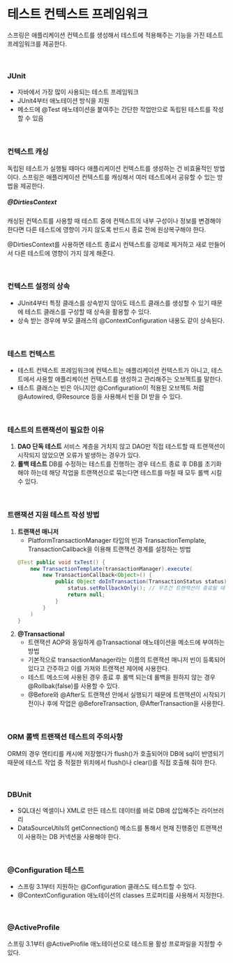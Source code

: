 # 테스트 컨텍스트 프레임워크
스프링은 애플리케이션 컨텍스트를 생성해서 테스트에 적용해주는 기능을 가진 테스트 프레임워크를 제공한다.

<br>

### JUnit
- 자바에서 가장 많이 사용되는 테스트 프레임워크
- JUnit4부터 애노테이션 방식을 지원
- 메소드에 @Test 애노테이션을 붙여주는 간단한 작업만으로 독립된 테스트를 작성할 수 있음

<br>

### 컨텍스트 캐싱
독립된 테스트가 실행될 때마다 애플리케이션 컨텍스트를 생성하는 건 비효율적인 방법이다.
스프링은 애플리케이션 컨텍스트를 캐싱해서 여러 테스트에서 공유할 수 있는 방법을 제공한다.

##### @DirtiesContext
캐싱된 컨텍스트를 사용할 때 테스트 중에 컨텍스트의 내부 구성이나 정보를 변경해야 한다면 다른 테스트에 영향이 가지 않도록 반드시 종료 전에 원상복구해야 한다.

@DirtiesContext를 사용하면 테스트 종료시 컨텍스트를 강제로 제거하고 새로 만들어서 다른 테스트에 영향이 가지 않게 해준다.

<br>

### 컨텍스트 설정의 상속
- JUnit4부터 특정 클래스를 상속받지 않아도  테스트 클래스를 생성할 수 있기 때문에 테스트 클래스를 구성할 때 상속을 활용할 수 있다.
- 상속 받는 경우에 부모 클래스의 @ContextConfiguration 내용도 같이 상속된다.


<br>

### 테스트 컨텍스트
- 테스트 컨텍스트 프레임워크에 컨텍스트는 애플리케이션 컨텍스트가 아니고, 테스트에서 사용할 애플리케이션 컨텍스트를 생성하고 관리해주는 오브젝트를 말한다.
- 테스트 클래스는 빈은 아니지만 @Configuration이 적용된 오브젝트 처럼 @Autowired, @Resource 등을 사용해서 빈을 DI 받을 수 있다.

<br>

### 테스트의 트랜잭션이 필요한 이유
1. **DAO 단독 테스트**
	서비스 계층을 거치지 않고 DAO만 직접 테스트할 때 트랜잭션이 시작되지 않았으면 오류가 발생하는 경우가 있다.
2. **롤백 테스트**
	DB를 수정하는 테스트를 진행하는 경우 테스트 종료 후 DB를 초기화해야 하는데 해당 작업을 트랜잭션으로 묶는다면 테스트를 마칠 때 모두 롤백 시킬 수 있다.
	
<br>

### 트랜잭션 지원 테스트 작성 방법
1. **트랜잭션 매니저**
	- PlatformTransactionManager 타입의 빈과 TransactionTemplate, TransactionCallback을 이용해 트랜잭션 경계를 설정하는 방법
	```java
	@Test public void txTest() { 
		new TransactionTemplate(transactionManager).execute( 
			new TransactionCallback<Object>() { 
				public Object doInTransaction(TransactionStatus status) {
					status.setRollbackOnly(); // 무조건 트랜잭션이 종료될 때 롤백
					return null; 
				} 
			} 
		) 
	}
	```
2. **@Transactional**
	- 트랜잭션 AOP와 동일하게 @Transactional 애노테이션을 메소드에 부여하는 방법
	- 기본적으로 transactionManager라는 이름의 트랜잭션 매니저 빈이 등록되어 있다고 간주하고 이를 가져와 트랜잭션 제어에 사용한다.
	- 테스트 메소드에 사용된 경우 종료 후 롤백 되는데 롤백을 원하지 않는 경우 @Rollbak(false)를 사용할 수 있다.
	- @Before와 @After도 트랜잭션 안에서 실행되기 때문에 트랜잭션이 시작되기 전이나 후에 작업은 @BeforeTransaction, @AfterTransaction을 사용한다.

<br>

### ORM 롤백 트랜잭션 테스트의 주의사항
ORM의 경우 엔티티를 캐시에 저장했다가 flush()가 호출되어야 DB에 sql이 반영되기 때문에 테스트 작업 중 적절한 위치에서 flush()나 clear()를 직접 호출해 줘야 한다.

<br>

### DBUnit
- SQL대신 엑셀이나 XML로 만든 테스트 데이터를 바로 DB에 삽입해주는 라이브러리
- DataSourceUtils의 getConnection() 메소드를 통해서 현재 진행중인 트랜잭션이 사용하는 DB 커넥션을 사용해야 한다.

<br>

### @Configuration 테스트
- 스프링 3.1부터 지원하는 @Configuration 클래스도 테스트할 수 있다.
- @ContextConfiguration 애노테이션의 classes 프로퍼티를 사용해서 지정한다.


<br>

### @ActiveProfile
스프링 3.1부터 @ActiveProfile 애노테이션으로 테스트용 활성 프로파일을 지정할 수 있다.
